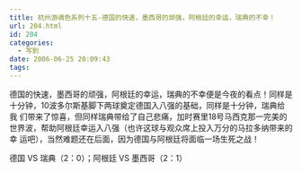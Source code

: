 ```yaml
---
title: 杭州游魂色系列十五-德国的快速，墨西哥的顽强，阿根廷的幸运，瑞典的不幸！
url: 204.html
id: 204
categories:
  - 写到
date: 2006-06-25 20:09:43
tags:
---
```


德国的快速，墨西哥的顽强，阿根廷的幸运，瑞典的不幸便是今夜的看点！同样是十分钟，10波多尔斯基脚下两球奠定德国入八强的基础，同样是十分钟，瑞典给我 们带来了惊喜，但同样瑞典带给了自己悲痛，加时赛里18号马西克那一完美的世界波，帮助阿根廷幸运入八强（也许这球与观众席上投入万分的马拉多纳带来的幸 运吧），当然难题还在后面，因为德国与阿根廷将面临一场生死之战！  
  
德国 VS 瑞典（2：0）；阿根廷 VS 墨西哥（2：1）